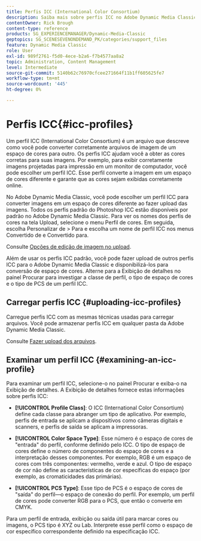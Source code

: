```yaml
---
title: Perfis ICC (International Color Consortium)
description: Saiba mais sobre perfis ICC no Adobe Dynamic Media Classic.
contentOwner: Rick Brough
content-type: reference
products: SG_EXPERIENCEMANAGER/Dynamic-Media-Classic
geptopics: SG_SCENESEVENONDEMAND_PK/categories/support_files
feature: Dynamic Media Classic
role: User
exl-id: 989f2761-f5d0-4ece-b2a6-f7b4577aa8a2
topic: Administration, Content Management
level: Intermediate
source-git-commit: 5140b62c76970cfcee271664f11b1ff605625fe7
workflow-type: tm+mt
source-wordcount: '445'
ht-degree: 0%

---
```


# Perfis ICC{#icc-profiles}

Um perfil ICC (International Color Consortium) é um arquivo que descreve como você pode converter corretamente arquivos de imagem de um espaço de cores para outro. Os perfis ICC ajudam você a obter as cores corretas para suas imagens. Por exemplo, para exibir corretamente imagens projetadas para impressão em um monitor de computador, você pode escolher um perfil ICC. Esse perfil converte a imagem em um espaço de cores diferente e garante que as cores sejam exibidas corretamente online.

No Adobe Dynamic Media Classic, você pode escolher um perfil ICC para converter imagens em um espaço de cores diferente ao fazer upload das imagens. Todos os perfis padrão do Photoshop ICC estão disponíveis por padrão no Adobe Dynamic Media Classic. Para ver os nomes dos perfis de cores na tela Upload, selecione o menu Perfil de cores. Em seguida, escolha Personalizar de > Para e escolha um nome de perfil ICC nos menus Convertido de e Convertido para.

Consulte [Opções de edição de imagem no upload](image-editing-options-upload.md#image-editing-options-at-upload).

Além de usar os perfis ICC padrão, você pode fazer upload de outros perfis ICC para o Adobe Dynamic Media Classic e disponibilizá-los para conversão de espaço de cores. Alterne para a Exibição de detalhes no painel Procurar para investigar a classe de perfil, o tipo de espaço de cores e o tipo de PCS de um perfil ICC.

## Carregar perfis ICC {#uploading-icc-profiles}

Carregue perfis ICC com as mesmas técnicas usadas para carregar arquivos. Você pode armazenar perfis ICC em qualquer pasta da Adobe Dynamic Media Classic.

Consulte [Fazer upload dos arquivos](uploading-files.md#uploading_your_files).

## Examinar um perfil ICC {#examining-an-icc-profile}

Para examinar um perfil ICC, selecione-o no painel Procurar e exiba-o na Exibição de detalhes. A Exibição de detalhes fornece estas informações sobre perfis ICC:

* **[!UICONTROL Profile Class]**: O ICC (International Color Consortium) define cada classe para abranger um tipo de aplicativo. Por exemplo, perfis de entrada se aplicam a dispositivos como câmeras digitais e scanners, e perfis de saída se aplicam a impressoras.

* **[!UICONTROL Color Space Type]**: Esse número é o espaço de cores de &quot;entrada&quot; do perfil, conforme definido pelo ICC. O tipo de espaço de cores define o número de componentes do espaço de cores e a interpretação desses componentes. Por exemplo, RGB é um espaço de cores com três componentes: vermelho, verde e azul. O tipo de espaço de cor não define as características de cor específicas do espaço (por exemplo, as cromaticidades das primárias).

* **[!UICONTROL PCS Type]**: Esse tipo de PCS é o espaço de cores de &quot;saída&quot; do perfil—o espaço de conexão do perfil. Por exemplo, um perfil de cores pode converter RGB para o PCS, que então o converte em CMYK.

Para um perfil de entrada, exibição ou saída útil para marcar cores ou imagens, o PCS tipo é XYZ ou Lab. Interprete esse perfil como o espaço de cor específico correspondente definido na especificação ICC.
